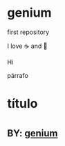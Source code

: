 # genium
first repository

I love :coffee: and :pizza:

Hi

<p>párrafo</p>

<h1>título<h1>

<h2>BY:
  <a href="genium.co">genium</a>
  </h2>
  

